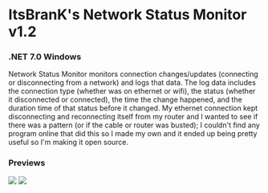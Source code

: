 # ItsBranK's Network Status Monitor v1.2
### .NET 7.0 Windows

Network Status Monitor monitors connection changes/updates (connecting or disconnecting from a network) and logs that data. The log data includes the connection type (whether was on ethernet or wifi), the status (whether it disconnected or connected), the time the change happened, and the duration time of that status before it changed. My ethernet connection kept disconnecting and reconnecting itself from my router and I wanted to see if there was a pattern (or if the cable or router was busted); I couldn't find any program online that did this so I made my own and it ended up being pretty useful so I'm making it open source.

### Previews
![](https://i.imgur.com/vHqny3m.png)
![](https://i.imgur.com/4MipBbc.png)